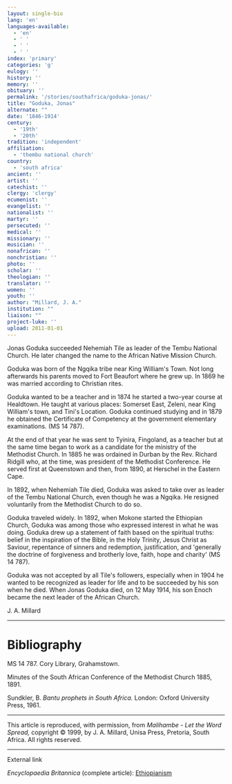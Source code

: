 ```yaml
---
layout: single-bio
lang: 'en'
languages-available:
  - 'en'
  - ' '
  - ' '
  - ' '
index: 'primary'
categories: 'g'
eulogy: ''
history: ''
memory: ''
obituary: ''
permalink: '/stories/southafrica/goduka-jonas/'
title: "Goduka, Jonas"
alternate: ""
date: '1846-1914'
century:
  - '19th'
  - '20th'
tradition: 'independent'
affiliation:
  - 'thembu national church'
country:
  - 'south africa'
ancient: ''
artist: ''
catechist: ''
clergy: 'clergy'
ecumenist: ''
evangelist: ''
nationalist: ''
martyr: ''
persecuted: ''
medical: ''
missionary: ''
musician: ''
nonafrican: ''
nonchristian: ''
photo: ''
scholar: ''
theologian: ''
translator: ''
women: ''
youth: ''
author: "Millard, J. A."
institution: ""
liaison: ""
project-luke: ''
upload: 2011-01-01
---
```




Jonas Goduka succeeded Nehemiah Tile as leader of the Tembu National Church. He later changed the name to the African Native Mission Church.

Goduka was born of the Ngqika tribe near King William's Town. Not long afterwards his parents moved to Fort Beaufort where he grew up. In 1869 he was married according to Christian rites.

Goduka wanted to be a teacher and in 1874 he started a two-year course at Healdtown. He taught at various places: Somerset East, Zeleni, near King William's town, and Tini's Location. Goduka continued studying and in 1879 he obtained the Certificate of Competency at the government elementary examinations. (MS 14 787).

At the end of that year he was sent to Tyinira, Fingoland, as a teacher but at the same time began to work as a candidate for the ministry of the Methodist Church. In 1885 he was ordained in Durban by the Rev. Richard Ridgill who, at the time, was president of the Methodist Conference. He served first at Queenstown and then, from 1890, at Herschel in the Eastern Cape.

In 1892, when Nehemiah Tile died, Goduka was asked to take over as leader of the Tembu National Church, even though he was a Ngqika. He resigned voluntarily from the Methodist Church to do so.

Goduka traveled widely. In 1892, when Mokone started the Ethiopian Church, Goduka was among those who expressed interest in what he was doing. Goduka drew up a statement of faith based on the spiritual truths: belief in the inspiration of the Bible, in the Holy Trinity, Jesus Christ as Saviour, repentance of sinners and redemption, justification, and 'generally the doctrine of forgiveness and brotherly love, faith, hope and charity' (MS 14 787).

Goduka was not accepted by all Tile's followers, especially when in 1904 he wanted to be recognized as leader for life and to be succeeded by his son when he died. When Jonas Goduka died, on 12 May 1914, his son Enoch became the next leader of the African Church.

J. A. Millard

---

# Bibliography

MS 14 787. Cory Library, Grahamstown.

Minutes of the South African Conference of the Methodist Church 1885, 1891.

Sundkler, B.  *Bantu prophets in South Africa.* London: Oxford University Press, 1961.

---

This article is reproduced, with permission, from *Malihambe - Let the Word Spread,* copyright &copy; 1999, by J. A. Millard, Unisa Press, Pretoria, South Africa.  All rights reserved.

---

External link

*Encyclopaedia Britannica*  (complete article):  [Ethiopianism](http://www.britannica.com/eb/article-9033133/Ethiopianism)
